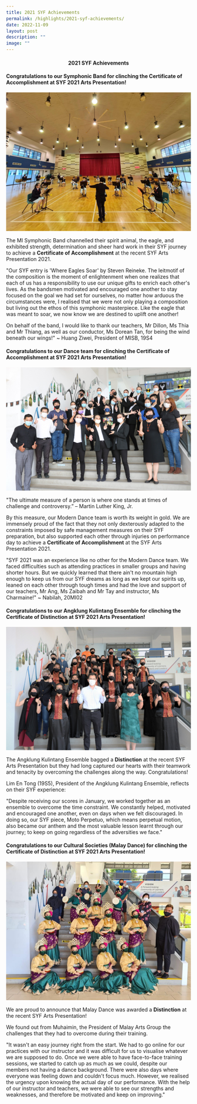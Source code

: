 ```yaml
---
title: 2021 SYF Achievements
permalink: /highlights/2021-syf-achievements/
date: 2022-11-09
layout: post
description: ""
image: ""
---
```

<h4 style="text-align: center;">2021 SYF Achievements</h4>
<h4><strong>Congratulations to our Symphonic Band for clinching the Certificate of Accomplishment at SYF 2021 Arts Presentation!</strong></h4>
<img src="/images/syf1.jpeg">
<p>The MI Symphonic Band channelled their spirit animal, the eagle, and exhibited strength, determination and sheer hard work in their SYF journey to achieve a&nbsp;<strong>Certificate of Accomplishment</strong>&nbsp;at the recent SYF Arts Presentation 2021.&nbsp;</p>
<p>"Our SYF entry is 'Where Eagles Soar' by Steven Reineke. The leitmotif of the composition is the moment of enlightenment when one realizes that each of us has a responsibility to use our unique gifts to enrich each other's lives.&nbsp;As the bandsmen motivated and encouraged one another to stay focused on the goal we had set for ourselves, no matter how arduous the circumstances were, I realised that we were not only playing a composition but living out the ethos of this symphonic masterpiece. Like the eagle that was meant to soar, we now know we are destined to uplift one another!</p>
<p>On behalf of the band, I would like to thank our teachers, Mr Dillon, Ms Thia and Mr Thiang, as well as our conductor, Ms Dorean Tan, for being the wind beneath our wings!" ~&nbsp;Huang Ziwei, President of MISB, 19S4&nbsp;</p>
<h4><strong>Congratulations to our Dance team for clinching the Certificate of Accomplishment at SYF 2021 Arts Presentation!</strong></h4>
<img src="/images/syf2.jpg">
<p>"The ultimate measure of a person is where one stands at times of challenge and controversy.&rdquo; &ndash; Martin Luther King, Jr.</p>
<p>By this measure, our Modern Dance team is worth its weight in gold. We are immensely proud of the fact that they not only dexterously adapted to the constraints imposed by safe management measures on their SYF preparation, but also supported each other through injuries on performance day to achieve a&nbsp;<strong>Certificate of Accomplishment</strong>&nbsp;at the SYF Arts Presentation 2021.&nbsp;</p>
<p>"SYF 2021 was an experience like no other for the Modern Dance team. We faced difficulties such as attending practices in smaller groups and having shorter hours. But we quickly learned that there ain't no mountain high enough to keep us from our SYF dreams as long as we kept our spirits up, leaned on each other through tough times and had the love and support of our teachers, Mr Ang, Ms Zaibah and Mr Tay and instructor, Ms Charmaine!" ~ Nabilah, 20MI02</p>
<h4><strong>Congratulations to our Angklung Kulintang Ensemble for clinching the Certificate of Distinction at SYF 2021 Arts Presentation!</strong></h4>
<img src="/images/syf3.jpg">
<p>The Angklung Kulintang Ensemble bagged a&nbsp;<strong>Distinction</strong>&nbsp;at the recent SYF Arts Presentation but they had long captured our hearts with their teamwork and tenacity by overcoming the challenges along the way.&nbsp;Congratulations!</p>
<p>Lim En Tong (19S5), President of the Angklung Kulintang Ensemble, reflects on their SYF experience:</p>
<p>"Despite receiving our scores in January, we worked together as an ensemble to overcome the time constraint. We constantly helped, motivated and encouraged one another, even on days when we felt discouraged. In doing so, our SYF piece, Moto Perpetuo, which means perpetual motion, also became our anthem and the most valuable lesson learnt through our journey; to keep on going regardless of the adversities we face."</p>
<h4><strong>Congratulations to our Cultural Societies (Malay Dance) for clinching the Certificate of Distinction at SYF 2021 Arts Presentation!&nbsp;</strong></h4>
<img src="/images/syf4.jpeg">
<p>We are proud to announce that Malay Dance was awarded a&nbsp;<strong>Distinction</strong>&nbsp;at the recent SYF Arts Presentation!⁣</p>
<p>We found out from Muhaimin, the President of Malay Arts Group the challenges that they had to overcome during their training.⁣</p>
<p>"It wasn't an easy journey right from the start. We had to go online for our practices with our instructor and it was difficult for us to visualise whatever we are supposed to do. Once we were able to have face-to-face training sessions, we started to catch up as much as we could, despite our members not having a dance background. There were also days where everyone was feeling down and couldn't focus much. However, we realised the urgency upon knowing the actual day of our performance. With the help of our instructor and teachers, we were able to see our strengths and weaknesses, and therefore be motivated and keep on improving."&nbsp;</p>
